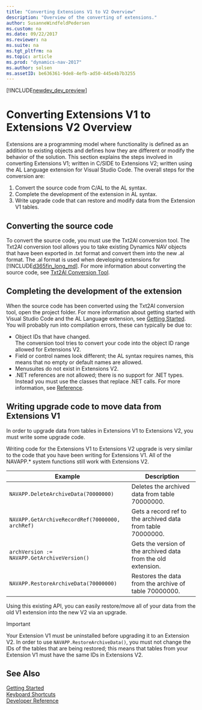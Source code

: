 ```yaml
---
title: "Converting Extensions V1 to V2 Overview"
description: "Overview of the converting of extensions."
author: SusanneWindfeldPedersen
ms.custom: na
ms.date: 09/22/2017
ms.reviewer: na
ms.suite: na
ms.tgt_pltfrm: na
ms.topic: article
ms.prod: "dynamics-nav-2017"
ms.author: solsen
ms.assetID: be636361-9de8-4efb-ad50-445e4b7b3255
---
```


[!INCLUDE[newdev_dev_preview](includes/newdev_dev_preview.md)]

# Converting Extensions V1 to Extensions V2 Overview
Extensions are a programming model where functionality is defined as an addition to existing objects and defines how they are different or modify the behavior of the solution. This section explains the steps involved in converting Extensions V1; written in C/SIDE to Extensions V2; written using the AL Language extension for Visual Studio Code. The overall steps for the conversion are:

1. Convert the source code from C/AL to the AL syntax.
2. Complete the development of the extension in AL syntax.
3. Write upgrade code that can restore and modify data from the Extension V1 tables.

## Converting the source code
To convert the source code, you must use the Txt2Al conversion tool. The Txt2Al conversion tool allows you to take existing Dynamics NAV objects that have been exported in .txt format and convert them into the new .al format. The .al format is used when developing extensions for [!INCLUDE[d365fin_long_md](includes/d365fin_long_md.md)]. For more information about converting the source code, see [Txt2Al Conversion Tool](devenv-txt2al-tool.md).

<!-- see if Hunter's comments should be applied to the txt2al tool topic -->

## Completing the development of the extension
When the source code has been converted using the Txt2Al conversion tool, open the project folder. For more information about getting started with Visual Studio Code and the AL Language extension, see [Getting Started](devenv-get-started.md). You will probably run into compilation errors, these can typically be due to:

- Object IDs that have changed.  
    The conversion tool tries to convert your code into the object ID range allowed for Extensions V2.
- Field or control names look different; the AL syntax requires names, this means that no empty or default names are allowed.
- Menusuites do not exist in Extensions V2.
- .NET references are not allowed; there is no support for .NET types. Instead you must use the classes that replace .NET calls. For more information, see [Reference](devenv-reference-overview.md).

## Writing upgrade code to move data from Extensions V1
In order to upgrade data from tables in Extensions V1 to Extensions V2, you must write some upgrade code. <!--Refer to the previous section to learn more about the new event based upgrade code in V2.-->

Writing code for the Extensions V1 to Extensions V2 upgrade is very similar to the code that you have been writing for Extensions V1. All of the NAVAPP.* system functions still work with Extensions V2. 

|Example |Description |
|--------|------------|
|`NAVAPP.DeleteArchiveData(70000000)`|Deletes the archived data from table 70000000.|
|`NAVAPP.GetArchiveRecordRef(70000000, archRef)`|Gets a record ref to the archived data from table 70000000.|
|`archVersion := NAVAPP.GetArchiveVersion()`|Gets the version of the archived data from the old extension.|
|`NAVAPP.RestoreArchiveData(70000000)`|Restores the data from the archive of table 70000000.|
 
Using this existing API, you can easily restore/move all of your data from the old V1 extension into the new V2 via an upgrade. 

> [!IMPORTANT]
> Your Extension V1 must be uninstalled before upgrading it to an Extension V2. In order to use `NAVAPP.RestoreArchiveData()`, you must not change the IDs of the tables that are being restored; this means that tables from your Extension V1 must have the same IDs in Extensions V2. 

## See Also
[Getting Started](devenv-get-started.md)  
[Keyboard Shortcuts](devenv-keyboard-shortcuts.md)    
[Developer Reference](devenv-reference-overview.md)  
